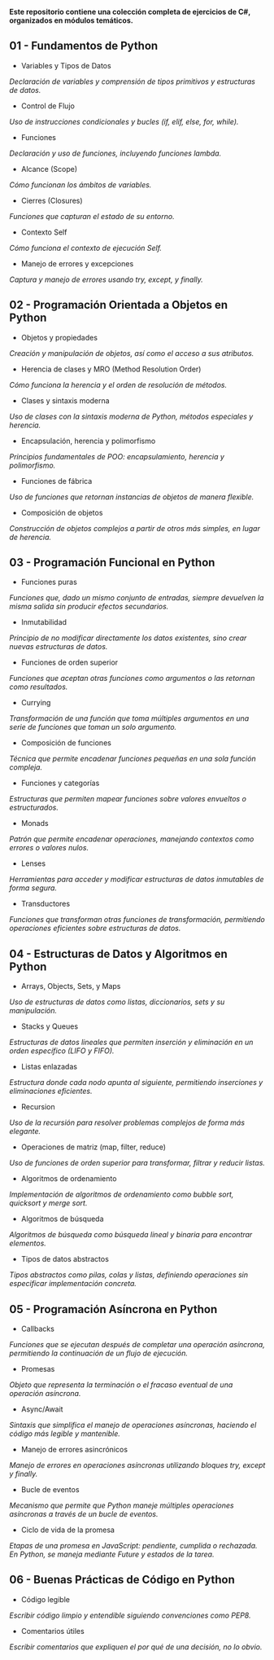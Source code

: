 **Este repositorio contiene una colección completa de ejercicios de C#, organizados en módulos temáticos.**

## 01 - Fundamentos de Python

- Variables y Tipos de Datos

_Declaración de variables y comprensión de tipos primitivos y estructuras de datos._

- Control de Flujo

_Uso de instrucciones condicionales y bucles (if, elif, else, for, while)._

- Funciones

_Declaración y uso de funciones, incluyendo funciones lambda._

- Alcance (Scope)

_Cómo funcionan los ámbitos de variables._

- Cierres (Closures)

_Funciones que capturan el estado de su entorno._

- Contexto Self

_Cómo funciona el contexto de ejecución  Self._

- Manejo de errores y excepciones

_Captura y manejo de errores usando try, except, y finally._


## 02 - Programación Orientada a Objetos en Python

- Objetos y propiedades

_Creación y manipulación de objetos, así como el acceso a sus atributos._

- Herencia de clases y MRO (Method Resolution Order)

_Cómo funciona la herencia y el orden de resolución de métodos._

- Clases y sintaxis moderna

_Uso de clases con la sintaxis moderna de Python, métodos especiales y herencia._

- Encapsulación, herencia y polimorfismo

_Principios fundamentales de POO: encapsulamiento, herencia y polimorfismo._

- Funciones de fábrica

_Uso de funciones que retornan instancias de objetos de manera flexible._

- Composición de objetos

_Construcción de objetos complejos a partir de otros más simples, en lugar de herencia._


## 03 - Programación Funcional en Python

- Funciones puras

_Funciones que, dado un mismo conjunto de entradas, siempre devuelven la misma salida sin producir efectos secundarios._

- Inmutabilidad

_Principio de no modificar directamente los datos existentes, sino crear nuevas estructuras de datos._

- Funciones de orden superior

_Funciones que aceptan otras funciones como argumentos o las retornan como resultados._

- Currying

_Transformación de una función que toma múltiples argumentos en una serie de funciones que toman un solo argumento._

- Composición de funciones

_Técnica que permite encadenar funciones pequeñas en una sola función compleja._

- Funciones y categorías

_Estructuras que permiten mapear funciones sobre valores envueltos o estructurados._

- Monads

_Patrón que permite encadenar operaciones, manejando contextos como errores o valores nulos._

- Lenses

_Herramientas para acceder y modificar estructuras de datos inmutables de forma segura._

- Transductores

_Funciones que transforman otras funciones de transformación, permitiendo operaciones eficientes sobre estructuras de datos._


## 04 - Estructuras de Datos y Algoritmos en Python

- Arrays, Objects, Sets, y Maps

_Uso de estructuras de datos como listas, diccionarios, sets y su manipulación._

- Stacks y Queues

_Estructuras de datos lineales que permiten inserción y eliminación en un orden específico (LIFO y FIFO)._

- Listas enlazadas

_Estructura donde cada nodo apunta al siguiente, permitiendo inserciones y eliminaciones eficientes._

- Recursion

_Uso de la recursión para resolver problemas complejos de forma más elegante._

- Operaciones de matriz (map, filter, reduce)

_Uso de funciones de orden superior para transformar, filtrar y reducir listas._

- Algoritmos de ordenamiento

_Implementación de algoritmos de ordenamiento como bubble sort, quicksort y merge sort._

- Algoritmos de búsqueda

_Algoritmos de búsqueda como búsqueda lineal y binaria para encontrar elementos._

- Tipos de datos abstractos

_Tipos abstractos como pilas, colas y listas, definiendo operaciones sin especificar implementación concreta._


## 05 - Programación Asíncrona en Python

- Callbacks

_Funciones que se ejecutan después de completar una operación asíncrona, permitiendo la continuación de un flujo de ejecución._

- Promesas

_Objeto que representa la terminación o el fracaso eventual de una operación asíncrona._

- Async/Await

_Sintaxis que simplifica el manejo de operaciones asíncronas, haciendo el código más legible y mantenible._

- Manejo de errores asincrónicos

_Manejo de errores en operaciones asíncronas utilizando bloques try, except y finally._

- Bucle de eventos

_Mecanismo que permite que Python maneje múltiples operaciones asíncronas a través de un bucle de eventos._

- Ciclo de vida de la promesa

_Etapas de una promesa en JavaScript: pendiente, cumplida o rechazada. En Python, se maneja mediante Future y estados de la tarea._


## 06 - Buenas Prácticas de Código en Python

- Código legible

_Escribir código limpio y entendible siguiendo convenciones como PEP8._

- Comentarios útiles

_Escribir comentarios que expliquen el por qué de una decisión, no lo obvio._